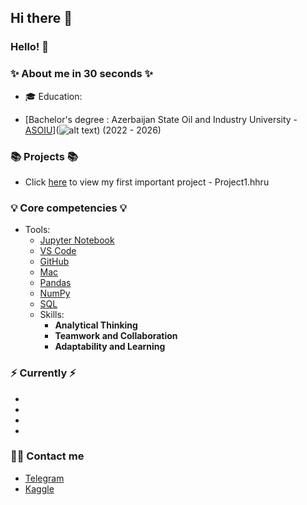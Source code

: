 ## Hi there 👋

<!--
**Tural-Kazimov/Tural-Kazimov** is a ✨ _special_ ✨ repository because its `README.md` (this file) appears on your GitHub profile.

Here are some ideas to get you started:

- 🔭 I’m currently working on ...
- 🌱 I’m currently learning ...
- 👯 I’m looking to collaborate on ...
- 🤔 I’m looking for help with ...
- 💬 Ask me about ...
- 📫 How to reach me: ...
- 😄 Pronouns: ...
- ⚡ Fun fact: ...
-->

### Hello! 👋 

### ✨ About me in 30 seconds ✨ 
* 🎓 Education:
 - [Bachelor's degree : Azerbaijan State Oil and Industry University - [ASOIU](https://asoiu.edu.az)](![alt text](891593aa5331c0a07d8b7a7e7b1a95f7.png)) (2022 - 2026)

### 📚 Projects 📚
* Click [here](https://github.com/Tural-Kazimov/Project1-DS) to view my first important project - Project1.hhru

### 💡 Core competencies 💡
- Tools: 
    * [Jupyter Notebook](https://img.shields.io/badge/Jupyter-F37626?style=for-the-badge&logo=jupyter&logoColor=white)
    * [VS Code](https://img.shields.io/badge/VS%20Code-007ACC?style=for-the-badge&logo=visual-studio-code&logoColor=white)
    * [GitHub](https://img.shields.io/badge/GitHub-181717?style=for-the-badge&logo=github&logoColor=white)
    * [Mac](https://img.shields.io/badge/Mac-000000?style=for-the-badge&logo=apple&logoColor=white)
    * [Pandas](https://img.shields.io/badge/Pandas-150458?style=for-the-badge&logo=pandas&logoColor=white)
    * [NumPy](https://img.shields.io/badge/NumPy-013243?style=for-the-badge&logo=numpy&logoColor=white)
    * [SQL](https://img.shields.io/badge/SQL-003B57?style=for-the-badge&logo=sql&logoColor=white)
  - Skills:
    * **Analytical Thinking**
    * **Teamwork and Collaboration**
    * **Adaptability and Learning**


### ⚡️ Currently ⚡️
- 
- 
- 
- 

### 🙌🏻 Contact me
- [Telegram]()
- [Kaggle]()